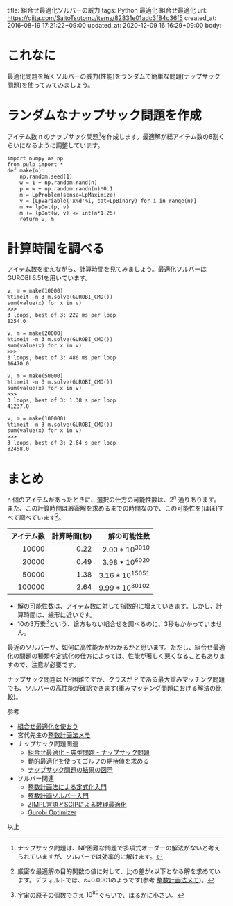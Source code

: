 title: 組合せ最適化ソルバーの威力
tags: Python 最適化 組合せ最適化
url: https://qiita.com/SaitoTsutomu/items/82831e01adc3f84c36f5
created_at: 2016-08-19 17:21:22+09:00
updated_at: 2020-12-09 16:16:29+09:00
body:

# これなに
最適化問題を解くソルバーの威力(性能)をランダムで簡単な問題(ナップサック問題)を使ってみてみましょう。

# ランダムなナップサック問題を作成
アイテム数 n のナップサック問題[^1]を作成します。最適解が総アイテム数の8割くらいになるように調整しています。

```py3:python
import numpy as np
from pulp import *
def make(n):
    np.random.seed(1)
    w = 1 + np.random.rand(n)
    p = w + np.random.randn(n)*0.1
    m = LpProblem(sense=LpMaximize)
    v = [LpVariable('x%d'%i, cat=LpBinary) for i in range(n)]
    m += lpDot(p, v)
    m += lpDot(w, v) <= int(n*1.25)
    return v, m
```

# 計算時間を調べる
アイテム数を変えながら、計算時間を見てみましょう。最適化ソルバーはGUROBI 6.51を用いています。


```py3:python
v, m = make(10000)
%timeit -n 3 m.solve(GUROBI_CMD())
sum(value(x) for x in v)
>>>
3 loops, best of 3: 222 ms per loop
8254.0
```

```py3:python
v, m = make(20000)
%timeit -n 3 m.solve(GUROBI_CMD())
sum(value(x) for x in v)
>>>
3 loops, best of 3: 486 ms per loop
16470.0
```

```py3:python
v, m = make(50000)
%timeit -n 3 m.solve(GUROBI_CMD())
sum(value(x) for x in v)
>>>
3 loops, best of 3: 1.38 s per loop
41237.0
```

```py3:python
v, m = make(100000)
%timeit -n 3 m.solve(GUROBI_CMD())
sum(value(x) for x in v)
>>>
3 loops, best of 3: 2.64 s per loop
82458.0
```

# まとめ
n 個のアイテムがあったときに、選択の仕方の可能性数は、$2^n$ 通りあります。また、この計算時間は厳密解を求めるまでの時間なので、この可能性を(ほぼ)すべて調べています[^2]。

アイテム数|計算時間(秒)|解の可能性数
--:|--:|--:
10000|0.22|$2.00 * 10^{3010}$
20000|0.49|$3.98 * 10^{6020}$
50000|1.38|$3.16 * 10^{15051}$
100000|2.64|$9.99 * 10^{30102}$

- 解の可能性数は、アイテム数に対して指数的に増えていきます。しかし、計算時間は、線形に近いです。
- 10の3万乗[^3]という、途方もない組合せを調べるのに、3秒もかかっていません。

最近のソルバーが、如何に高性能かがわかるかと思います。ただし、組合せ最適化の問題の種類や定式化の仕方によっては、性能が著しく悪くなることもありますので、注意が必要です。

ナップサック問題は NP困難ですが、クラスが P である最大重みマッチング問題でも、ソルバーの高性能が確認できます([重みマッチング問題における解法の比較](http://qiita.com/SaitoTsutomu/items/7fd199a95d78a6f3b741))。

参考

- [組合せ最適化を使おう](http://qiita.com/SaitoTsutomu/items/bfbf4c185ed7004b5721)
- 宮代先生の[整数計画法メモ](http://web.tuat.ac.jp/~miya/ipmemo.html)
- ナップサック問題関連
    - [組合せ最適化 - 典型問題 - ナップサック問題](http://qiita.com/SaitoTsutomu/items/d3c07494e7ba992bf19d)
    - [動的最適化を使ってゴルフの期待値を求める](http://qiita.com/SaitoTsutomu/items/859b3f0aec38edcac779)
    - [ナップサック問題の結果の図示](http://qiita.com/SaitoTsutomu/items/ce0d17b15a0226c94a0e)
- ソルバー関連
    - [整数計画法による定式化入門](http://web.tuat.ac.jp/~miya/fujie_ORSJ.pdf)
    - [整数計画ソルバー入門](http://web.tuat.ac.jp/~miya/miyashiro_ORSJ.pdf)
    - [ZIMPL言語とSCIPによる数理最適化](http://ir.acc.senshu-u.ac.jp/?action=pages_view_main&active_action=repository_view_main_item_detail&item_id=9818&item_no=1&page_id=13&block_id=52)
    - [Gurobi Optimizer](https://www.octobersky.jp/products/gurobi/gurobi.html)

以上

[^1]: ナップサック問題は、NP困難な問題で多項式オーダーの解法がないと考えられていますが、ソルバーでは効率的に解けます。
[^2]: 厳密な最適解の目的関数の値に対して、比の差がε以下となる解を求めています。デフォルトでは、ε=0.0001のようです(参考 [整数計画法メモ](http://web.tuat.ac.jp/~miya/ipmemo.html))。
[^3]: 宇宙の原子の個数でさえ $10^{80}$ぐらいで、はるかに小さい。


